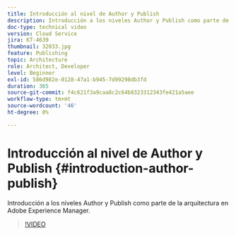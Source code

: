 ```yaml
---
title: Introducción al nivel de Author y Publish
description: Introducción a los niveles Author y Publish como parte de la arquitectura en Adobe Experience Manager.
doc-type: technical video
version: Cloud Service
jira: KT-4639
thumbnail: 32033.jpg
feature: Publishing
topic: Architecture
role: Architect, Developer
level: Beginner
exl-id: 586d982e-0128-47a1-b945-7d99298db3fd
duration: 365
source-git-commit: f4c621f3a9caa8c2c64b8323312343fe421a5aee
workflow-type: tm+mt
source-wordcount: '46'
ht-degree: 0%

---
```


# Introducción al nivel de Author y Publish {#introduction-author-publish}

Introducción a los niveles Author y Publish como parte de la arquitectura en Adobe Experience Manager.

>[!VIDEO](https://video.tv.adobe.com/v/32033?quality=12&learn=on)
